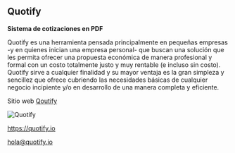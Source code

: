 ## Quotify
**Sistema de cotizaciones en PDF**

Quotify es una herramienta pensada principalmente en pequeñas empresas -y en quienes inician una empresa personal- que buscan una solución que les permita ofrecer una propuesta económica de manera profesional y formal con un costo totalmente justo y muy rentable (e incluso sin costo). Quotify sirve a cualquier finalidad y su mayor ventaja es la gran simpleza y sencillez que ofrece cubriendo las necesidades básicas de cualquier negocio incipiente y/o en desarrollo de una manera completa y eficiente.

Sitio web [Qoutify](https://quotify.io)

![Quotify](https://quotify.io/assets/img/quotify-cotizacion.png)

<https://quotify.io>

<hola@quotify.io>

